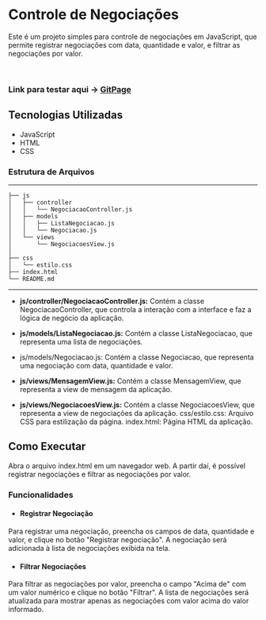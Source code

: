 # Controle de Negociações
Este é um projeto simples para controle de negociações em JavaScript, que permite registrar negociações com data, quantidade e valor, e filtrar as negociações por valor.

<br>

### Link para testar aqui &#x2192; [GitPage](https://fhoinaski.github.io/FullStack_semana_4/)


## Tecnologias Utilizadas
- JavaScript
- HTML
- CSS

### Estrutura de Arquivos

---
```
├── js
│   ├── controller
│   │   └── NegociacaoController.js
│   ├── models
│   │   ├── ListaNegociacao.js
│   │   └── Negociacao.js
│   └── views
│       └── NegociacoesView.js
│       
├── css
│   └── estilo.css
├── index.html
└── README.md
````
---

- **js/controller/NegociacaoController.js:** Contém a classe NegociacaoController, que controla a interação com a 
interface e faz a lógica de negócio da aplicação.

- **js/models/ListaNegociacao.js:**  Contém a classe ListaNegociacao, que representa uma lista de negociações.

- js/models/Negociacao.js: Contém a classe Negociacao, que representa uma negociação com data, quantidade e valor.
- **js/views/MensagemView.js:** Contém a classe MensagemView, que representa a view de mensagem da aplicação.
- **js/views/NegociacoesView.js:** Contém a classe NegociacoesView, que representa a view de negociações da aplicação.
css/estilo.css: Arquivo CSS para estilização da página.
index.html: Página HTML da aplicação.

## Como Executar
Abra o arquivo index.html em um navegador web. A partir daí, é possível registrar negociações e filtrar as negociações por valor.

### Funcionalidades
- #### Registrar Negociação
Para registrar uma negociação, preencha os campos de data, quantidade e valor, e clique no botão "Registrar negociação". A negociação será adicionada à lista de negociações exibida na tela.

- #### Filtrar Negociações
Para filtrar as negociações por valor, preencha o campo "Acima de" com um valor numérico e clique no botão "Filtrar". A lista de negociações será atualizada para mostrar apenas as negociações com valor acima do valor informado.